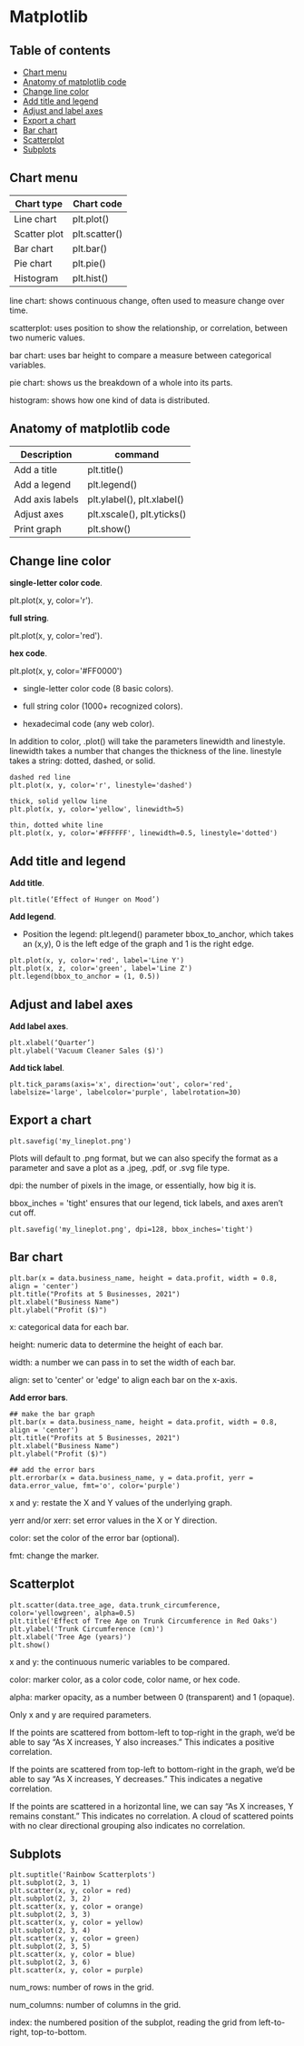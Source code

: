 # Matplotlib
## Table of contents
- [Chart menu](#Chart-menu)
- [Anatomy of matplotlib code](#Anatomy-of-matplotlib-code)
- [Change line color](#Change-line-color)
- [Add title and legend](#Add-title-and-legend)
- [Adjust and label axes](#Adjust-and-label-axes)
- [Export a chart](#Export-a-chart)
- [Bar chart](#bar-chart)
- [Scatterplot](#Scatterplot)
- [Subplots](#Subplots)

## Chart menu

Chart type | Chart code
---|---
Line chart | plt.plot()
Scatter plot |	plt.scatter()
Bar chart | plt.bar()
Pie chart | plt.pie()
Histogram | plt.hist()

line chart: shows continuous change, often used to measure change over time.

scatterplot: uses position to show the relationship, or correlation, between two numeric values.

bar chart: uses bar height to compare a measure between categorical variables.

pie chart: shows us the breakdown of a whole into its parts.

histogram: shows how one kind of data is distributed.

## Anatomy of matplotlib code

Description | command
---|---
Add a title	| plt.title()
Add a legend | plt.legend()
Add axis labels |	plt.ylabel(), plt.xlabel()
Adjust axes |	plt.xscale(), plt.yticks()
Print graph	| plt.show()

## Change line color

**single-letter color code**.

plt.plot(x, y, color='r').

**full string**.

plt.plot(x, y, color='red').

**hex code**.

plt.plot(x, y, color='#FF0000')

- single-letter color code (8 basic colors).

- full string color (1000+ recognized colors).

- hexadecimal code (any web color).

In addition to color, .plot() will take the parameters linewidth and linestyle. linewidth takes a number that changes the thickness of the line. linestyle takes a string: dotted, dashed, or solid.

```
dashed red line
plt.plot(x, y, color='r', linestyle='dashed')

thick, solid yellow line
plt.plot(x, y, color='yellow', linewidth=5)

thin, dotted white line
plt.plot(x, y, color='#FFFFFF', linewidth=0.5, linestyle='dotted')
```

## Add title and legend

**Add title**.

```
plt.title(‘Effect of Hunger on Mood’)
```
**Add legend**.

- Position the legend: plt.legend() parameter bbox_to_anchor, which takes an (x,y), 0 is the left edge of the graph and 1 is the right edge.

```
plt.plot(x, y, color='red', label='Line Y')
plt.plot(x, z, color='green', label='Line Z')
plt.legend(bbox_to_anchor = (1, 0.5))
```

## Adjust and label axes

**Add label axes**.

```
plt.xlabel(‘Quarter’)
plt.ylabel('Vacuum Cleaner Sales ($)')
```
**Add tick label**.

```
plt.tick_params(axis='x', direction='out', color='red', labelsize='large', labelcolor='purple', labelrotation=30)
```

## Export a chart

```
plt.savefig('my_lineplot.png')
```
Plots will default to .png format, but we can also specify the format as a parameter and save a plot as a .jpeg, .pdf, or .svg file type.

dpi: the number of pixels in the image, or essentially, how big it is.

bbox_inches = 'tight' ensures that our legend, tick labels, and axes aren’t cut off.

```
plt.savefig('my_lineplot.png', dpi=128, bbox_inches='tight')
```
## Bar chart

```
plt.bar(x = data.business_name, height = data.profit, width = 0.8, align = 'center')
plt.title("Profits at 5 Businesses, 2021")
plt.xlabel("Business Name")
plt.ylabel("Profit ($)")
```
x: categorical data for each bar.

height: numeric data to determine the height of each bar.

width: a number we can pass in to set the width of each bar.

align: set to 'center' or 'edge' to align each bar on the x-axis.

**Add error bars**.

```
## make the bar graph
plt.bar(x = data.business_name, height = data.profit, width = 0.8, align = 'center')
plt.title("Profits at 5 Businesses, 2021")
plt.xlabel("Business Name")
plt.ylabel("Profit ($)")

## add the error bars 
plt.errorbar(x = data.business_name, y = data.profit, yerr = data.error_value, fmt='o', color='purple')
```
x and y: restate the X and Y values of the underlying graph.

yerr and/or xerr: set error values in the X or Y direction.

color: set the color of the error bar (optional).

fmt: change the marker.

## Scatterplot

```
plt.scatter(data.tree_age, data.trunk_circumference, color='yellowgreen', alpha=0.5)
plt.title('Effect of Tree Age on Trunk Circumference in Red Oaks')
plt.ylabel('Trunk Circumference (cm)')
plt.xlabel('Tree Age (years)')
plt.show()
```

x and y: the continuous numeric variables to be compared.

color: marker color, as a color code, color name, or hex code.

alpha: marker opacity, as a number between 0 (transparent) and 1 (opaque).

Only x and y are required parameters.

If the points are scattered from bottom-left to top-right in the graph, we’d be able to say “As X increases, Y also increases.” This indicates a positive correlation.

If the points are scattered from top-left to bottom-right in the graph, we’d be able to say “As X increases, Y decreases.” This indicates a negative correlation.

If the points are scattered in a horizontal line, we can say “As X increases, Y remains constant.” This indicates no correlation. A cloud of scattered points with no clear directional grouping also indicates no correlation.

## Subplots

```
plt.suptitle('Rainbow Scatterplots')
plt.subplot(2, 3, 1)
plt.scatter(x, y, color = red)
plt.subplot(2, 3, 2)
plt.scatter(x, y, color = orange)
plt.subplot(2, 3, 3)
plt.scatter(x, y, color = yellow)
plt.subplot(2, 3, 4)
plt.scatter(x, y, color = green)
plt.subplot(2, 3, 5)
plt.scatter(x, y, color = blue)
plt.subplot(2, 3, 6)
plt.scatter(x, y, color = purple)
```
num_rows: number of rows in the grid.

num_columns: number of columns in the grid.

index: the numbered position of the subplot, reading the grid from left-to-right, top-to-bottom.
